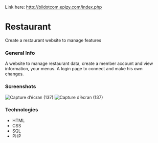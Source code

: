 Link here: http://bildotcom.epizy.com/index.php

# Restaurant
Create a restaurant website to manage features 

### General Info
A website to manage restaurant data, create a member account and view information, your menus. A login page to connect and make his own changes.

### Screenshots
![Capture d’écran (137)](https://i.postimg.cc/RhqgX1dm/Capture-d-cran-140.png)
![Capture d’écran (137)](https://i.postimg.cc/2SJrwTxk/Capture-d-cran-137.png)


### Technologies
* HTML
* CSS
* SQL
* PHP
